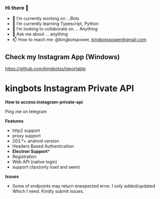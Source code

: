 ### Hi there 👋


- 🔭 I’m currently working on ...Bots
- 🌱 I’m currently learning Typescript, Python
- 👯 I’m looking to collaborate on ... Anything 
- 💬 Ask me about ... anything
- 📫 How to reach me: @kingbotspower, kingbotspower@gmail.com

## Check my Instagram App (Windows)
 https://github.com/kingbotss/igportable

# kingbots Instagram Private API 

**How to access instagram-private-api**

Ping me on telegram

**Features**
 - http2 support
 - proxy support
 - 203.*+ android version
 - Headers Based Authentication
 - **Electron Support***
 - Registration
 - Web API (native login)
 - support clips(only load and seen)

 **Issues**
 - Some of endpoints may return enexpected error. I only added/updated Which I need. Kindly submit issues. 



